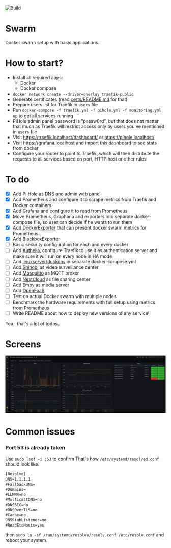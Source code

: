 ![Build](https://github.com/krzysztof-gzocha/swarm/workflows/Build/badge.svg?branch=master)

# Swarm 
Docker swarm setup with basic applications.

# How to start?
- Install all required apps:
    - Docker
    - Docker compose
- `docker network create --driver=overlay traefik-public`
- Generate certificates (read [certs/README.md](https://github.com/krzysztof-gzocha/swarm/blob/master/certs/README.md) for that)
- Prepare users list for Traefik in `users` file
- Run `docker-compose -f traefik.yml -f pihole.yml -f monitoring.yml up` to get all services running
- PiHole admin panel password is "passw0rd", but that does not matter that much as Traefik will restrict access only by users you've mentioned in `users` file
- Visit https://traefik.localhost/dashboard/ or https://pihole.localhost/
- Visit https://grafana.localhost and import [this dashboard](https://grafana.com/grafana/dashboards/11467) to see stats from docker
- Configure your router to point to Traefik, which will then distribute the requests to all services based on port, HTTP host or other rules

# To do
- [x] Add Pi Hole as DNS and admin web panel
- [x] Add Prometheus and configure it to scrape metrics from Traefik and Docker containers
- [x] Add Grafana and configure it to read from Prometheus
- [x] Move Prometheus, Graphana and exporters into separate docker-compose file, so user can decide if he wants to run them
- [x] Add [DockerExporter](https://github.com/prometheus-net/docker_exporter) that can present docker swarm metrics for Prometheus
- [x] Add BlackboxExporter
- [ ] Basic security configuration for each and every docker
- [ ] Add [Authelia](https://github.com/authelia/authelia), configure Traefik to use it as authentication server and make sure it will run on every node in HA mode
- [ ] Add [linuxserver/duckdns](https://hub.docker.com/r/linuxserver/duckdns) in separate docker-compose.yml
- [ ] Add [Shinobi](https://hub.docker.com/r/shinobisystems/shinobi) as video surveillance center 
- [ ] Add [Mosquitto](https://hub.docker.com/_/eclipse-mosquitto) as MQTT broker
- [ ] Add [NextCloud](https://hub.docker.com/_/nextcloud) as file sharing center
- [ ] Add [Emby](https://hub.docker.com/r/emby/embyserver) as media server
- [ ] Add [OpenFaaS](https://www.openfaas.com/)
- [ ] Test on actual Docker swarm with multiple nodes
- [ ] Benchmark the hardware requirements with full setup using metrics from Prometheus
- [ ] Write README about how to deploy new versions of any service\

Yea.. that's a lot of todos..

# Screens
![Docker exporter on Grafana](https://raw.githubusercontent.com/krzysztof-gzocha/swarm/master/assets/graphana.png?token=AAXUPP2UOMUW2JKSWGUUC627L5W2K)

# Common issues
### Port 53 is already taken
Use `sudo lsof -i :53` to confirm
That's how `/etc/systemd/resolved.conf` should look like.
```
[Resolve]
DNS=1.1.1.1
#FallbackDNS=
#Domains=
#LLMNR=no
#MulticastDNS=no
#DNSSEC=no
#DNSOverTLS=no
#Cache=no
DNSStubListener=no
#ReadEtcHosts=yes
```
then `sudo ln -sf /run/systemd/resolve/resolv.conf /etc/resolv.conf`
and reboot your system.
